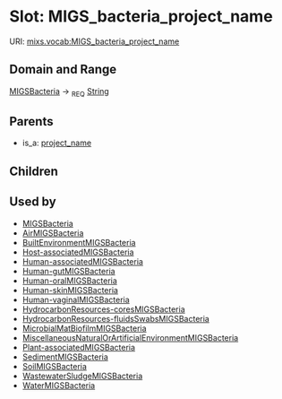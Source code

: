 
# Slot: MIGS_bacteria_project_name




URI: [mixs.vocab:MIGS_bacteria_project_name](https://w3id.org/mixs/vocab/MIGS_bacteria_project_name)


## Domain and Range

[MIGSBacteria](MIGSBacteria.md) ->  <sub>REQ</sub> [String](types/String.md)

## Parents

 *  is_a: [project_name](project_name.md)

## Children


## Used by

 * [MIGSBacteria](MIGSBacteria.md)
 * [AirMIGSBacteria](AirMIGSBacteria.md)
 * [BuiltEnvironmentMIGSBacteria](BuiltEnvironmentMIGSBacteria.md)
 * [Host-associatedMIGSBacteria](Host-associatedMIGSBacteria.md)
 * [Human-associatedMIGSBacteria](Human-associatedMIGSBacteria.md)
 * [Human-gutMIGSBacteria](Human-gutMIGSBacteria.md)
 * [Human-oralMIGSBacteria](Human-oralMIGSBacteria.md)
 * [Human-skinMIGSBacteria](Human-skinMIGSBacteria.md)
 * [Human-vaginalMIGSBacteria](Human-vaginalMIGSBacteria.md)
 * [HydrocarbonResources-coresMIGSBacteria](HydrocarbonResources-coresMIGSBacteria.md)
 * [HydrocarbonResources-fluidsSwabsMIGSBacteria](HydrocarbonResources-fluidsSwabsMIGSBacteria.md)
 * [MicrobialMatBiofilmMIGSBacteria](MicrobialMatBiofilmMIGSBacteria.md)
 * [MiscellaneousNaturalOrArtificialEnvironmentMIGSBacteria](MiscellaneousNaturalOrArtificialEnvironmentMIGSBacteria.md)
 * [Plant-associatedMIGSBacteria](Plant-associatedMIGSBacteria.md)
 * [SedimentMIGSBacteria](SedimentMIGSBacteria.md)
 * [SoilMIGSBacteria](SoilMIGSBacteria.md)
 * [WastewaterSludgeMIGSBacteria](WastewaterSludgeMIGSBacteria.md)
 * [WaterMIGSBacteria](WaterMIGSBacteria.md)
